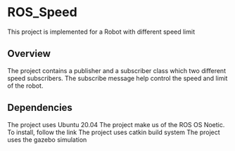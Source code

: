 # ROS_Speed
This project is implemented for a Robot with different speed limit

## Overview

The project contains a publisher and a subscriber class which two different speed subscribers. The subscribe message help control the speed and limit of the robot.

## Dependencies

The project uses Ubuntu 20.04
The project make us of the ROS OS Noetic. To install, follow the link
The project uses catkin build system
The project uses the gazebo simulation

